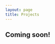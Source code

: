 ```yaml
---
layout: page
title: Projects
---
```


<h2>Coming soon!</h2>


<!-- <div class="projects">
  <h1 style="text-align: center; margin-bottom: 2rem;">My Projects</h1>
  
  <div class="card">
    <div class="card-image">
      <img src="{{ '/assets/images/project.jpg' | relative_url }}" alt="Project 1 screenshot">
    </div>
    <div class="card-content">
      <h1>ML Compiler Framework</h1>
      <p>
        A compiler framework designed to optimize machine learning models for various hardware platforms, improving inference speed.
      </p>
      <a href="https://github.com/Ameya674/ml-compiler" class="github-btn" target="_blank">
        <svg viewBox="0 0 24 24"><path d="M12 0C5.37 0 0 5.37 0 12c0 5.3 3.438 9.8 8.207 11.387.6.11.793-.26.793-.577v-2.165c-3.338.726-4.033-1.61-4.033-1.61-.546-1.386-1.333-1.754-1.333-1.754-1.089-.745.083-.73.083-.73 1.205.085 1.84 1.238 1.84 1.238 1.07 1.834 2.807 1.304 3.492.997.108-.775.42-1.304.763-1.604-2.665-.3-5.466-1.334-5.466-5.93 0-1.31.47-2.38 1.236-3.22-.124-.303-.536-1.52.117-3.176 0 0 1.008-.322 3.3 1.23a11.52 11.52 0 013.003-.404c1.02.005 2.045.137 3.003.404 2.29-1.552 3.297-1.23 3.297-1.23.655 1.657.243 2.873.12 3.176.77.84 1.235 1.91 1.235 3.22 0 4.61-2.805 5.628-5.475 5.922.43.372.823 1.1.823 2.222v3.293c0 .32.19.694.8.576C20.565 21.796 24 17.3 24 12c0-6.63-5.37-12-12-12z"/></svg>
        View on GitHub
      </a>
    </div>
  </div>

  <div class="card">
    <div class="card-image">
      <img src="{{ '/assets/images/project.jpg' | relative_url }}" alt="Project 2 screenshot">
    </div>
    <div class="card-content">
      <h1>Distributed ML Training System</h1>
      <p>
        A distributed system for training machine learning models across multiple nodes, enhancing scalability and fault tolerance.
      </p>
      <a href="https://github.com/Ameya674/distributed-ml" class="github-btn" target="_blank">
        <svg viewBox="0 0 24 24"><path d="M12 0C5.37 0 0 5.37 0 12c0 5.3 3.438 9.8 8.207 11.387.6.11.793-.26.793-.577v-2.165c-3.338.726-4.033-1.61-4.033-1.61-.546-1.386-1.333-1.754-1.333-1.754-1.089-.745.083-.73.083-.73 1.205.085 1.84 1.238 1.84 1.238 1.07 1.834 2.807 1.304 3.492.997.108-.775.42-1.304.763-1.604-2.665-.3-5.466-1.334-5.466-5.93 0-1.31.47-2.38 1.236-3.22-.124-.303-.536-1.52.117-3.176 0 0 1.008-.322 3.3 1.23a11.52 11.52 0 013.003-.404c1.02.005 2.045.137 3.003.404 2.29-1.552 3.297-1.23 3.297-1.23.655 1.657.243 2.873.12 3.176.77.84 1.235 1.91 1.235 3.22 0 4.61-2.805 5.628-5.475 5.922.43.372.823 1.1.823 2.222v3.293c0 .32.19.694.8.576C20.565 21.796 24 17.3 24 12c0-6.63-5.37-12-12-12z"/></svg>
        View on GitHub
      </a>
    </div>
  </div>

  <div class="card">
    <div class="card-image">
      <img src="{{ '/assets/images/project.jpg' | relative_url }}" alt="Project 3 screenshot">
    </div>
    <div class="card-content">
      <h1>Real-Time Inference Engine</h1>
      <p>
        An inference engine optimized for real-time machine learning applications, reducing latency in edge devices.
      </p>
      <a href="https://github.com/Ameya674/inference-engine" class="github-btn" target="_blank">
        <svg viewBox="0 0 24 24"><path d="M12 0C5.37 0 0 5.37 0 12c0 5.3 3.438 9.8 8.207 11.387.6.11.793-.26.793-.577v-2.165c-3.338.726-4.033-1.61-4.033-1.61-.546-1.386-1.333-1.754-1.333-1.754-1.089-.745.083-.73.083-.73 1.205.085 1.84 1.238 1.84 1.238 1.07 1.834 2.807 1.304 3.492.997.108-.775.42-1.304.763-1.604-2.665-.3-5.466-1.334-5.466-5.93 0-1.31.47-2.38 1.236-3.22-.124-.303-.536-1.52.117-3.176 0 0 1.008-.322 3.3 1.23a11.52 11.52 0 013.003-.404c1.02.005 2.045.137 3.003.404 2.29-1.552 3.297-1.23 3.297-1.23.655 1.657.243 2.873.12 3.176.77.84 1.235 1.91 1.235 3.22 0 4.61-2.805 5.628-5.475 5.922.43.372.823 1.1.823 2.222v3.293c0 .32.19.694.8.576C20.565 21.796 24 17.3 24 12c0-6.63-5.37-12-12-12z"/></svg>
        View on GitHub
      </a>
    </div>
  </div>
</div> -->